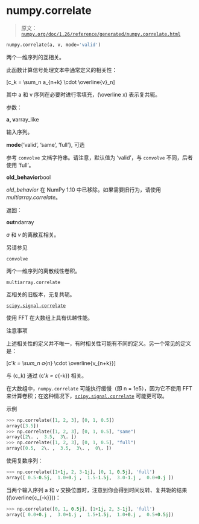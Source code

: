 # numpy.correlate

> 原文：[`numpy.org/doc/1.26/reference/generated/numpy.correlate.html`](https://numpy.org/doc/1.26/reference/generated/numpy.correlate.html)

```py
numpy.correlate(a, v, mode='valid')
```

两个一维序列的互相关。

此函数计算信号处理文本中通常定义的相关性：

\[c_k = \sum_n a_{n+k} \cdot \overline{v}_n\]

其中 a 和 v 序列在必要时进行零填充，\(\overline x\) 表示复共轭。

参数：

**a, v**array_like

输入序列。

**mode**{‘valid’, ‘same’, ‘full’}, 可选

参考 `convolve` 文档字符串。请注意，默认值为 ‘valid’，与 `convolve` 不同，后者使用 ‘full’。

**old_behavior**bool

*old_behavior* 在 NumPy 1.10 中已移除。如果需要旧行为，请使用 *multiarray.correlate*。

返回：

**out**ndarray

*a* 和 *v* 的离散互相关。

另请参见

`convolve`

两个一维序列的离散线性卷积。

`multiarray.correlate`

互相关的旧版本，无复共轭。

[`scipy.signal.correlate`](https://docs.scipy.org/doc/scipy/reference/generated/scipy.signal.correlate.html#scipy.signal.correlate "(在 SciPy v1.11.2)")

使用 FFT 在大数组上具有优越性能。

注意事项

上述相关性的定义并不唯一，有时相关性可能有不同的定义。另一个常见的定义是：

\[c'_k = \sum_n a_{n} \cdot \overline{v_{n+k}}\]

与 \(c_k\) 通过 \(c'_k = c_{-k}\) 相关。

在大数组中，`numpy.correlate` 可能执行缓慢（即 n = 1e5），因为它不使用 FFT 来计算卷积；在这种情况下，[`scipy.signal.correlate`](https://docs.scipy.org/doc/scipy/reference/generated/scipy.signal.correlate.html#scipy.signal.correlate "(在 SciPy v1.11.2)") 可能更可取。

示例

```py
>>> np.correlate([1, 2, 3], [0, 1, 0.5])
array([3.5])
>>> np.correlate([1, 2, 3], [0, 1, 0.5], "same")
array([2\. ,  3.5,  3\. ])
>>> np.correlate([1, 2, 3], [0, 1, 0.5], "full")
array([0.5,  2\. ,  3.5,  3\. ,  0\. ]) 
```

使用复数序列：

```py
>>> np.correlate([1+1j, 2, 3-1j], [0, 1, 0.5j], 'full')
array([ 0.5-0.5j,  1.0+0.j ,  1.5-1.5j,  3.0-1.j ,  0.0+0.j ]) 
```

当两个输入序列 a 和 v 交换位置时，注意到你会得到时间反转、复共轭的结果 (\(\overline{c_{-k}}\))：

```py
>>> np.correlate([0, 1, 0.5j], [1+1j, 2, 3-1j], 'full')
array([ 0.0+0.j ,  3.0+1.j ,  1.5+1.5j,  1.0+0.j ,  0.5+0.5j]) 
```
